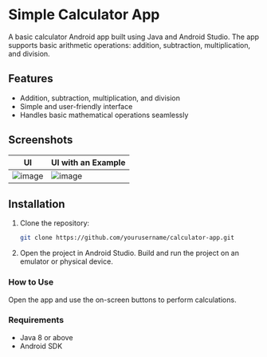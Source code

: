 # Simple Calculator App

A basic calculator Android app built using Java and Android Studio. The app supports basic arithmetic operations: addition, subtraction, multiplication, and division.

## Features
- Addition, subtraction, multiplication, and division
- Simple and user-friendly interface
- Handles basic mathematical operations seamlessly

## Screenshots
| UI  |  UI with an Example |
| ------------- | ------------- |
| ![image](https://github.com/user-attachments/assets/779bea6d-d679-465e-9687-3ff39b85d222)  | ![image](https://github.com/user-attachments/assets/5e38cd66-4fe2-4e80-9f17-af23a9195195)  |


## Installation

1. Clone the repository:
   ```bash
   git clone https://github.com/yourusername/calculator-app.git

2. Open the project in Android Studio.
Build and run the project on an emulator or physical device.
### How to Use
Open the app and use the on-screen buttons to perform calculations.

### Requirements
- Java 8 or above
- Android SDK




